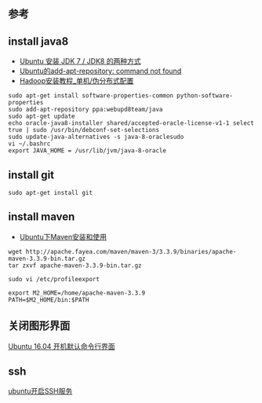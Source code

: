 ## 参考

## install java8
* [Ubuntu 安装 JDK 7 / JDK8 的两种方式](http://www.cnblogs.com/a2211009/p/4265225.html)
* [Ubuntu的add-apt-repository: command not found](http://blog.csdn.net/dogfish/article/details/67150703)
* [Hadoop安装教程_单机/伪分布式配置](http://www.powerxing.com/install-hadoop/)
````aidl
sudo apt-get install software-properties-common python-software-properties  
sudo add-apt-repository ppa:webupd8team/java
sudo apt-get update
echo oracle-java8-installer shared/accepted-oracle-license-v1-1 select true | sudo /usr/bin/debconf-set-selections
sudo update-java-alternatives -s java-8-oraclesudo
vi ~/.bashrc 
export JAVA_HOME = /usr/lib/jvm/java-8-oracle
````
## install git
````aidl
sudo apt-get install git
````

## install maven
* [Ubuntu下Maven安装和使用](http://blog.csdn.net/ac_dao_di/article/details/54233520)
````aidl
wget http://apache.fayea.com/maven/maven-3/3.3.9/binaries/apache-maven-3.3.9-bin.tar.gz
tar zxvf apache-maven-3.3.9-bin.tar.gz

sudo vi /etc/profileexport

export M2_HOME=/home/apache-maven-3.3.9
PATH=$M2_HOME/bin:$PATH

````

## 关闭图形界面
[Ubuntu 16.04 开机默认命令行界面](https://wiki.zthxxx.me/wiki/%E6%8A%80%E6%9C%AF%E5%BC%80%E5%8F%91/Linux/Ubuntu/Ubuntu-16-%E5%BC%80%E6%9C%BA%E9%BB%98%E8%AE%A4%E5%91%BD%E4%BB%A4%E8%A1%8C%E7%95%8C%E9%9D%A2/)

## ssh
[ubuntu开启SSH服务](http://www.cnblogs.com/xiazh/archive/2010/08/13/1798844.html)